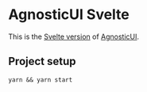# AgnosticUI Svelte

This is the [Svelte version](https://github.com/AgnosticUI/agnosticui/tree/master/agnosticui-svelte) of [AgnosticUI](https://github.com/AgnosticUI/agnosticui).


## Project setup
```
yarn && yarn start 
```

